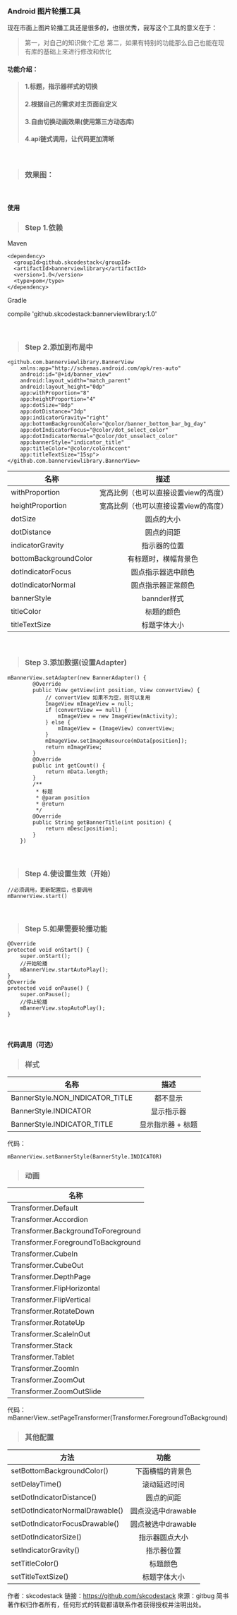 ### Android 图片轮播工具

现在市面上图片轮播工具还是很多的，也很优秀，我写这个工具的意义在于：
> 第一，对自己的知识做个汇总
> 第二，如果有特别的功能那么自己也能在现有库的基础上来进行修改和优化

#### 功能介绍：
>#### 1.标题，指示器样式的切换
>#### 2.根据自己的需求对主页面自定义
>#### 3.自由切换动画效果(使用第三方动态库)
>#### 4.api链式调用，让代码更加清晰 

<br/>

>### 效果图：

<br/>

#### 使用

>### Step 1.依赖
 Maven
>
    <dependency> 
      <groupId>github.skcodestack</groupId> 
      <artifactId>bannerviewlibrary</artifactId> 
      <version>1.0</version> 
      <type>pom</type> 
    </dependency>
>
Gradle
>
   compile 'github.skcodestack:bannerviewlibrary:1.0'
>

<br/>

>### Step 2.添加到布局中
>
    <github.com.bannerviewlibrary.BannerView
        xmlns:app="http://schemas.android.com/apk/res-auto"
        android:id="@+id/banner_view"
        android:layout_width="match_parent"
        android:layout_height="0dp"
        app:withProportion="8"
        app:heightProportion="4"
        app:dotSize="8dp"
        app:dotDistance="3dp"
        app:indicatorGravity="right"
        app:bottomBackgroundColor="@color/banner_bottom_bar_bg_day"
        app:dotIndicatorFocus="@color/dot_select_color"
        app:dotIndicatorNormal="@color/dot_unselect_color"
        app:bannerStyle="indicator_title"
        app:titleColor="@color/colorAccent"
        app:titleTextSize="15sp">
    </github.com.bannerviewlibrary.BannerView>
>
| 名称 | 描述 |
|----------|:-------------:|
| withProportion | 宽高比例（也可以直接设置view的高度） | 
| heightProportion | 宽高比例（也可以直接设置view的高度） |
| dotSize | 圆点的大小 |
| dotDistance | 圆点的间距 |
| indicatorGravity | 指示器的位置 |
| bottomBackgroundColor | 有标题时，横幅背景色 |
| dotIndicatorFocus | 圆点指示器选中颜色 |
| dotIndicatorNormal | 圆点指示器正常颜色 |
| bannerStyle | bannder样式 |
| titleColor | 标题的颜色 |
| titleTextSize | 标题字体大小 |

<br/>

>### Step 3.添加数据(设置Adapter)
>
    mBannerView.setAdapter(new BannerAdapter() {
            @Override
            public View getView(int position, View convertView) {
                // convertView 如果不为空，则可以复用
                ImageView mImageView = null;
                if (convertView == null) {
                    mImageView = new ImageView(mActivity);
                } else {
                    mImageView = (ImageView) convertView;
                }
                mImageView.setImageResource(mData[position]);
                return mImageView;
            }
            @Override
            public int getCount() {
                return mData.length;
            }
            /**
             * 标题
             * @param position
             * @return
             */
            @Override
            public String getBannerTitle(int position) {
                return mDesc[position];
            }
        })
>

<br/>

>### Step 4.使设置生效（开始）
>
    //必须调用，更新配置后，也要调用
    mBannerView.start()
>

<br/>

>### Step 5.如果需要轮播功能
>
    @Override
    protected void onStart() {
        super.onStart();
        //开始轮播
        mBannerView.startAutoPlay();
    }
    @Override
    protected void onPause() {
        super.onPause();
        //停止轮播
        mBannerView.stopAutoPlay();
    }
>

<br/>

#### 代码调用（可选）

>### 样式
| 名称 | 描述 |
|----------|:-------------:|
| BannerStyle.NON_INDICATOR_TITLE | 都不显示 | 
| BannerStyle.INDICATOR | 显示指示器 |
| BannerStyle.INDICATOR_TITLE | 显示指示器 + 标题 |

代码：

    mBannerView.setBannerStyle(BannerStyle.INDICATOR)
    
    
    
>### 动画

| 名称 |
|----------|
|Transformer.Default|
|Transformer.Accordion|
|Transformer.BackgroundToForeground|
|Transformer.ForegroundToBackground|
|Transformer.CubeIn|
|Transformer.CubeOut|
|Transformer.DepthPage|
|Transformer.FlipHorizontal|
|Transformer.FlipVertical|
|Transformer.RotateDown|
|Transformer.RotateUp|
|Transformer.ScaleInOut|
|Transformer.Stack|
|Transformer.Tablet|
|Transformer.ZoomIn|
|Transformer.ZoomOut|
|Transformer.ZoomOutSlide|

代码：
    mBannerView..setPageTransformer(Transformer.ForegroundToBackground)
    
    
    
    
>### 其他配置
| 方法 | 功能 |
|----------|:-------------:|
| setBottomBackgroundColor() | 下面横幅的背景色 | 
| setDelayTime() | 滚动延迟时间 |
| setDotIndicatorDistance() | 圆点的间距 |
| setDotIndicatorNormalDrawable() | 圆点没选中drawable |
| setDotIndicatorFocusDrawable() | 圆点被选中drawable |
| setDotIndicatorSize() | 指示器圆点大小 |
| setIndicatorGravity() | 指示器位置 |
| setTitleColor() | 标题颜色 |
| setTitleTextSize() | 标题字体大小 |

>
作者：skcodestack
链接：https://github.com/skcodestack
來源：gitbug
简书著作权归作者所有，任何形式的转载都请联系作者获得授权并注明出处。
>



